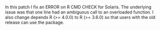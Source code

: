 In this patch I fix an ERROR on R CMD CHECK for Solaris. The underlying issue was that one line had an ambiguous call to an overloaded function. I also change depends R (>= 4.0.0) to R (>= 3.6.0) so that users with the old release can use the package. 